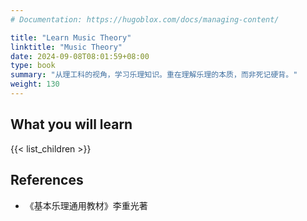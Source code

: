 ```yaml
---
# Documentation: https://hugoblox.com/docs/managing-content/

title: "Learn Music Theory"
linktitle: "Music Theory"
date: 2024-09-08T08:01:59+08:00
type: book
summary: "从理工科的视角，学习乐理知识。重在理解乐理的本质，而非死记硬背。"
weight: 130
---
```


## What you will learn

{{< list_children >}}

## References

- 《基本乐理通用教材》李重光著